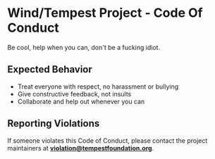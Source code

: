 # Wind/Tempest Project - Code Of Conduct

Be cool, help when you can, don't be a fucking idiot.

## Expected Behavior
- Treat everyone with respect, no harassment or bullying
- Give constructive feedback, not insults
- Collaborate and help out whenever you can

## Reporting Violations
If someone violates this Code of Conduct, please contact the project maintainers
at **violation@tempestfoundation.org**.
